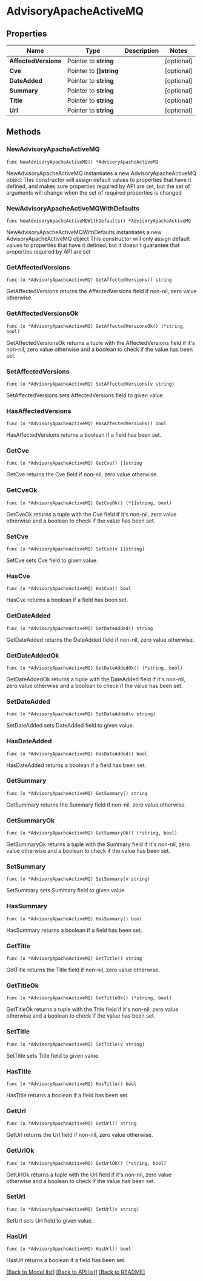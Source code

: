 # AdvisoryApacheActiveMQ

## Properties

Name | Type | Description | Notes
------------ | ------------- | ------------- | -------------
**AffectedVersions** | Pointer to **string** |  | [optional] 
**Cve** | Pointer to **[]string** |  | [optional] 
**DateAdded** | Pointer to **string** |  | [optional] 
**Summary** | Pointer to **string** |  | [optional] 
**Title** | Pointer to **string** |  | [optional] 
**Url** | Pointer to **string** |  | [optional] 

## Methods

### NewAdvisoryApacheActiveMQ

`func NewAdvisoryApacheActiveMQ() *AdvisoryApacheActiveMQ`

NewAdvisoryApacheActiveMQ instantiates a new AdvisoryApacheActiveMQ object
This constructor will assign default values to properties that have it defined,
and makes sure properties required by API are set, but the set of arguments
will change when the set of required properties is changed

### NewAdvisoryApacheActiveMQWithDefaults

`func NewAdvisoryApacheActiveMQWithDefaults() *AdvisoryApacheActiveMQ`

NewAdvisoryApacheActiveMQWithDefaults instantiates a new AdvisoryApacheActiveMQ object
This constructor will only assign default values to properties that have it defined,
but it doesn't guarantee that properties required by API are set

### GetAffectedVersions

`func (o *AdvisoryApacheActiveMQ) GetAffectedVersions() string`

GetAffectedVersions returns the AffectedVersions field if non-nil, zero value otherwise.

### GetAffectedVersionsOk

`func (o *AdvisoryApacheActiveMQ) GetAffectedVersionsOk() (*string, bool)`

GetAffectedVersionsOk returns a tuple with the AffectedVersions field if it's non-nil, zero value otherwise
and a boolean to check if the value has been set.

### SetAffectedVersions

`func (o *AdvisoryApacheActiveMQ) SetAffectedVersions(v string)`

SetAffectedVersions sets AffectedVersions field to given value.

### HasAffectedVersions

`func (o *AdvisoryApacheActiveMQ) HasAffectedVersions() bool`

HasAffectedVersions returns a boolean if a field has been set.

### GetCve

`func (o *AdvisoryApacheActiveMQ) GetCve() []string`

GetCve returns the Cve field if non-nil, zero value otherwise.

### GetCveOk

`func (o *AdvisoryApacheActiveMQ) GetCveOk() (*[]string, bool)`

GetCveOk returns a tuple with the Cve field if it's non-nil, zero value otherwise
and a boolean to check if the value has been set.

### SetCve

`func (o *AdvisoryApacheActiveMQ) SetCve(v []string)`

SetCve sets Cve field to given value.

### HasCve

`func (o *AdvisoryApacheActiveMQ) HasCve() bool`

HasCve returns a boolean if a field has been set.

### GetDateAdded

`func (o *AdvisoryApacheActiveMQ) GetDateAdded() string`

GetDateAdded returns the DateAdded field if non-nil, zero value otherwise.

### GetDateAddedOk

`func (o *AdvisoryApacheActiveMQ) GetDateAddedOk() (*string, bool)`

GetDateAddedOk returns a tuple with the DateAdded field if it's non-nil, zero value otherwise
and a boolean to check if the value has been set.

### SetDateAdded

`func (o *AdvisoryApacheActiveMQ) SetDateAdded(v string)`

SetDateAdded sets DateAdded field to given value.

### HasDateAdded

`func (o *AdvisoryApacheActiveMQ) HasDateAdded() bool`

HasDateAdded returns a boolean if a field has been set.

### GetSummary

`func (o *AdvisoryApacheActiveMQ) GetSummary() string`

GetSummary returns the Summary field if non-nil, zero value otherwise.

### GetSummaryOk

`func (o *AdvisoryApacheActiveMQ) GetSummaryOk() (*string, bool)`

GetSummaryOk returns a tuple with the Summary field if it's non-nil, zero value otherwise
and a boolean to check if the value has been set.

### SetSummary

`func (o *AdvisoryApacheActiveMQ) SetSummary(v string)`

SetSummary sets Summary field to given value.

### HasSummary

`func (o *AdvisoryApacheActiveMQ) HasSummary() bool`

HasSummary returns a boolean if a field has been set.

### GetTitle

`func (o *AdvisoryApacheActiveMQ) GetTitle() string`

GetTitle returns the Title field if non-nil, zero value otherwise.

### GetTitleOk

`func (o *AdvisoryApacheActiveMQ) GetTitleOk() (*string, bool)`

GetTitleOk returns a tuple with the Title field if it's non-nil, zero value otherwise
and a boolean to check if the value has been set.

### SetTitle

`func (o *AdvisoryApacheActiveMQ) SetTitle(v string)`

SetTitle sets Title field to given value.

### HasTitle

`func (o *AdvisoryApacheActiveMQ) HasTitle() bool`

HasTitle returns a boolean if a field has been set.

### GetUrl

`func (o *AdvisoryApacheActiveMQ) GetUrl() string`

GetUrl returns the Url field if non-nil, zero value otherwise.

### GetUrlOk

`func (o *AdvisoryApacheActiveMQ) GetUrlOk() (*string, bool)`

GetUrlOk returns a tuple with the Url field if it's non-nil, zero value otherwise
and a boolean to check if the value has been set.

### SetUrl

`func (o *AdvisoryApacheActiveMQ) SetUrl(v string)`

SetUrl sets Url field to given value.

### HasUrl

`func (o *AdvisoryApacheActiveMQ) HasUrl() bool`

HasUrl returns a boolean if a field has been set.


[[Back to Model list]](../README.md#documentation-for-models) [[Back to API list]](../README.md#documentation-for-api-endpoints) [[Back to README]](../README.md)


